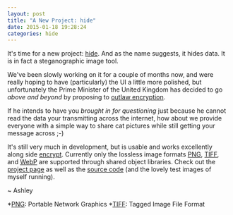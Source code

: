 ```yaml
---
layout: post
title: "A New Project: hide"
date: 2015-01-18 19:28:24
categories: hide
---
```

It's time for a new project: [hide][]. And as the name suggests, it hides data. It is in fact a steganographic image tool.

We've been slowly working on it for a couple of months now, and were really hoping to have (particularly) the UI a little more polished, but unfortunately the Prime Minister of the United Kingdom has decided to go _above and beyond_ by proposing to [outlaw encryption][BBC].

If he intends to have you _brought in for questioning_ just because he cannot read the data your transmitting across the internet, how about we provide everyone with a simple way to share cat pictures while still getting your message across ;-)

It's still very much in development, but is usable and works excellently along side [encrypt][]. Currently only the lossless image formats [PNG][], [TIFF], and [WebP][] are supported through shared object libraries. Check out the [project page][hide] as well as the [source code][gco] (and the lovely test images of myself running).

~ Ashley

[hide]: /projects/hide
[BBC]: http://www.bbc.co.uk/news/technology-30794953
[PNG]: http://www.libpng.org/pub/png/
[TIFF]: http://partners.adobe.com/public/developer/tiff/index.html
[WebP]: https://developers.google.com/speed/webp/?csw=1
[encrypt]: /projects/encrypt
[gco]: /git/hide.git

*[PNG]: Portable Network Graphics
*[TIFF]: Tagged Image File Format
